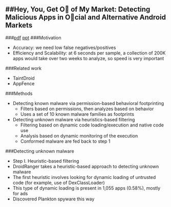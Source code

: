 ##Hey, You, Get O of My Market: Detecting Malicious Apps in Ocial and Alternative Android Markets
---
###[pdf](http://www.csd.uoc.gr/~hy558/papers/mal_apps.pdf) [ppt](http://www.jrmcclurg.com/papers/talk_overview_hey_you_get_off_my_market.pdf)
###Motivation
* Accuracy: we need low false negatives/positives
* Efficiency and Scalability: at 6 seconds per sample, a collection of 200K apps would take over two weeks to analyze, so speed is very important

###Related work
* TaintDroid
* AppFence

###Methods
* Detecting known malware via permission-based behavioral footprinting
  * Filters based on permissions, then analyzes based on behavior
  * Uses a set of 10 known malware families as footprints
* Detecting unknown malware via heuristics-based filtering
  * Filtering based on dynamic code loading/execution and native code use
  * Analysis based on dynamic monitoring of the execution
  * Conformed malware are fed back to step 1

###Detecting unknown malware
* Step I. Heuristic-based filtering
 * DroidRanger takes a heuristic-based approach to detecting unknown malware
 * The first heuristic involves looking for dynamic loading of untrusted code (for example, use of DexClassLoader)
 * This type of dynamic loading is present in 1,055 apps (0.58%), mostly for ads
 * Discovered Plankton spyware this way
